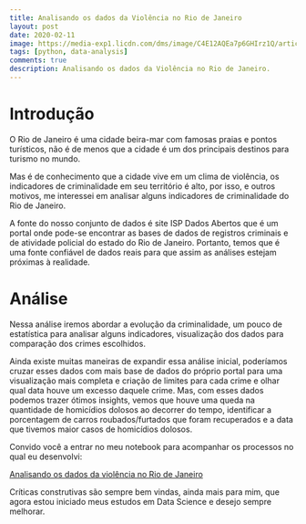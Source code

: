 ```yaml
---
title: Analisando os dados da Violência no Rio de Janeiro
layout: post
date: 2020-02-11
image: https://media-exp1.licdn.com/dms/image/C4E12AQEa7p6GHIrz1Q/article-cover_image-shrink_720_1280/0/1581428491241?e=1645660800&v=beta&t=AzHVZqhyywYTsWS2zlbD9Na5qkhypwSNHdAsnQAOESE
tags: [python, data-analysis]
comments: true
description: Analisando os dados da Violência no Rio de Janeiro.
---
```


# Introdução
O Rio de Janeiro é uma cidade beira-mar com famosas praias e pontos turísticos, não é de menos que a cidade é um dos principais destinos para turismo no mundo.

Mas é de conhecimento que a cidade vive em um clima de violência, os indicadores de criminalidade em seu território é alto, por isso, e outros motivos, me interessei em analisar alguns indicadores de criminalidade do Rio de Janeiro.

A fonte do nosso conjunto de dados é site ISP Dados Abertos que é um portal onde pode-se encontrar as bases de dados de registros criminais e de atividade policial do estado do Rio de Janeiro. Portanto, temos que é uma fonte confiável de dados reais para que assim as análises estejam próximas à realidade.

# Análise
Nessa análise iremos abordar a evolução da criminalidade, um pouco de estatística para analisar alguns indicadores, visualização dos dados para comparação dos crimes escolhidos.

Ainda existe muitas maneiras de expandir essa análise inicial, poderíamos cruzar esses dados com mais base de dados do próprio portal para uma visualização mais completa e criação de limites para cada crime e olhar qual data houve um excesso daquele crime. Mas, com esses dados podemos trazer ótimos insights, vemos que houve uma queda na quantidade de homicídios dolosos ao decorrer do tempo, identificar a porcentagem de carros roubados/furtados que foram recuperados e a data que tivemos maior casos de homicídios dolosos.

Convido você a entrar no meu notebook para acompanhar os processos no qual eu desenvolvi:

[Analisando os dados da violência no Rio de Janeiro](http://bit.ly/37aDriM)

Críticas construtivas são sempre bem vindas, ainda mais para mim, que agora estou iniciado meus estudos em Data Science e desejo sempre melhorar.